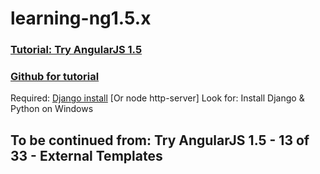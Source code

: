 # learning-ng1.5.x

### [Tutorial: Try AngularJS 1.5](https://www.youtube.com/playlist?list=PLEsfXFp6DpzRB30gXPSwzAEQfqiUZkRsg)
### [Github for tutorial](https://github.com/codingforentrepreneurs/Try-Angular-1.5)

Required:
[Django install](https://www.youtube.com/codingentrepreneurs)
[Or node http-server]
Look for: Install Django & Python on Windows

## To be continued from: Try AngularJS 1.5 - 13 of 33 - External Templates